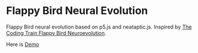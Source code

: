 # Flappy Bird Neural Evolution
Flappy Bird neural evolution based on p5.js and neataptic.js. Inspired by [The Coding Train Flappy Bird Neuroevolution](https://www.youtube.com/watch?v=c6y21FkaUqw).

Here is [Demo](https://atez01.github.io/flappy/)
